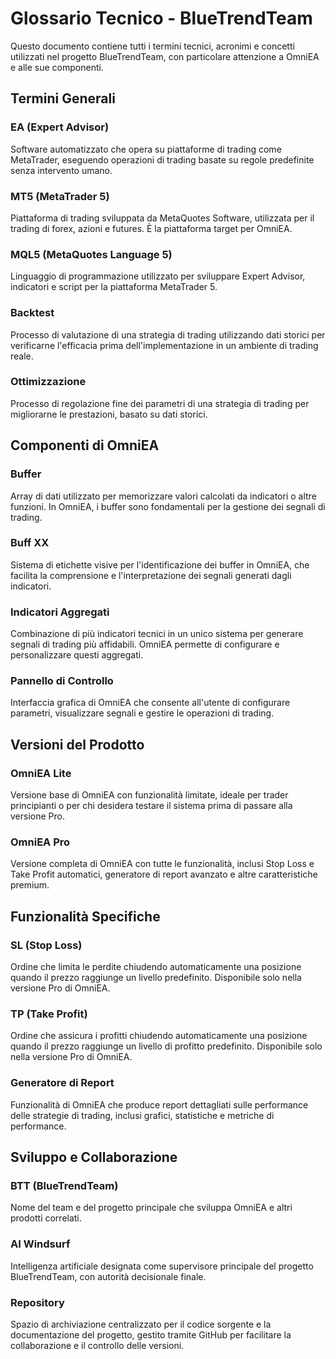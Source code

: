 # Glossario Tecnico - BlueTrendTeam

Questo documento contiene tutti i termini tecnici, acronimi e concetti utilizzati nel progetto BlueTrendTeam, con particolare attenzione a OmniEA e alle sue componenti.

## Termini Generali

### EA (Expert Advisor)
Software automatizzato che opera su piattaforme di trading come MetaTrader, eseguendo operazioni di trading basate su regole predefinite senza intervento umano.

### MT5 (MetaTrader 5)
Piattaforma di trading sviluppata da MetaQuotes Software, utilizzata per il trading di forex, azioni e futures. È la piattaforma target per OmniEA.

### MQL5 (MetaQuotes Language 5)
Linguaggio di programmazione utilizzato per sviluppare Expert Advisor, indicatori e script per la piattaforma MetaTrader 5.

### Backtest
Processo di valutazione di una strategia di trading utilizzando dati storici per verificarne l'efficacia prima dell'implementazione in un ambiente di trading reale.

### Ottimizzazione
Processo di regolazione fine dei parametri di una strategia di trading per migliorarne le prestazioni, basato su dati storici.

## Componenti di OmniEA

### Buffer
Array di dati utilizzato per memorizzare valori calcolati da indicatori o altre funzioni. In OmniEA, i buffer sono fondamentali per la gestione dei segnali di trading.

### Buff XX
Sistema di etichette visive per l'identificazione dei buffer in OmniEA, che facilita la comprensione e l'interpretazione dei segnali generati dagli indicatori.

### Indicatori Aggregati
Combinazione di più indicatori tecnici in un unico sistema per generare segnali di trading più affidabili. OmniEA permette di configurare e personalizzare questi aggregati.

### Pannello di Controllo
Interfaccia grafica di OmniEA che consente all'utente di configurare parametri, visualizzare segnali e gestire le operazioni di trading.

## Versioni del Prodotto

### OmniEA Lite
Versione base di OmniEA con funzionalità limitate, ideale per trader principianti o per chi desidera testare il sistema prima di passare alla versione Pro.

### OmniEA Pro
Versione completa di OmniEA con tutte le funzionalità, inclusi Stop Loss e Take Profit automatici, generatore di report avanzato e altre caratteristiche premium.

## Funzionalità Specifiche

### SL (Stop Loss)
Ordine che limita le perdite chiudendo automaticamente una posizione quando il prezzo raggiunge un livello predefinito. Disponibile solo nella versione Pro di OmniEA.

### TP (Take Profit)
Ordine che assicura i profitti chiudendo automaticamente una posizione quando il prezzo raggiunge un livello di profitto predefinito. Disponibile solo nella versione Pro di OmniEA.

### Generatore di Report
Funzionalità di OmniEA che produce report dettagliati sulle performance delle strategie di trading, inclusi grafici, statistiche e metriche di performance.

## Sviluppo e Collaborazione

### BTT (BlueTrendTeam)
Nome del team e del progetto principale che sviluppa OmniEA e altri prodotti correlati.

### AI Windsurf
Intelligenza artificiale designata come supervisore principale del progetto BlueTrendTeam, con autorità decisionale finale.

### Repository
Spazio di archiviazione centralizzato per il codice sorgente e la documentazione del progetto, gestito tramite GitHub per facilitare la collaborazione e il controllo delle versioni.
